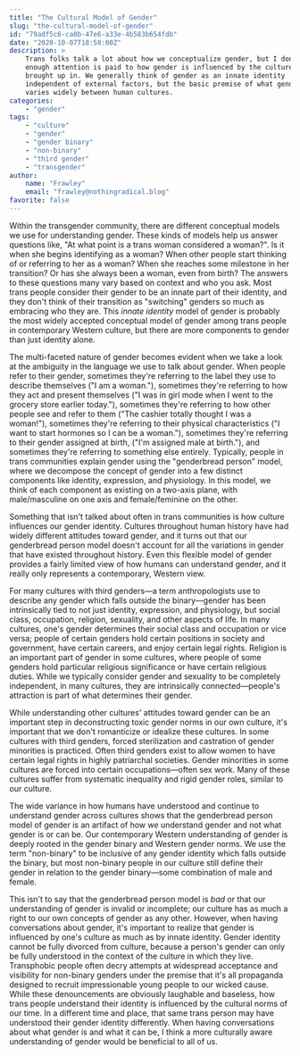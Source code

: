 ```yaml
---
title: "The Cultural Model of Gender"
slug: "the-cultural-model-of-gender"
id: "79adf5c6-ca0b-47e6-a33e-4b583b654fdb"
date: "2020-10-07T18:58:00Z"
description: >
    Trans folks talk a lot about how we conceptualize gender, but I don't think
    enough attention is paid to how gender is influenced by the culture we're
    brought up in. We generally think of gender as an innate identity
    independent of external factors, but the basic premise of what gender is
    varies widely between human cultures.
categories:
    - "gender"
tags:
    - "culture"
    - "gender"
    - "gender binary"
    - "non-binary"
    - "third gender"
    - "transgender"
author:
    name: "Frawley"
    email: "frawley@nothingradical.blog"
favorite: false
---
```


Within the transgender community, there are different conceptual models we use
for understanding gender. These kinds of models help us answer questions like,
"At what point is a trans woman considered a woman?". Is it when she begins
identifying as a woman? When other people start thinking of or referring to her
as a woman? When she reaches some milestone in her transition? Or has she
always been a woman, even from birth? The answers to these questions many vary
based on context and who you ask. Most trans people consider their gender to be
an innate part of their identity, and they don't think of their transition as
"switching" genders so much as embracing who they are. This *innate identity*
model of gender is probably the most widely accepted conceptual model of gender
among trans people in contemporary Western culture, but there are more
components to gender than just identity alone.

The multi-faceted nature of gender becomes evident when we take a look at the
ambiguity in the language we use to talk about gender. When people refer to
their gender, sometimes they're referring to the label they use to describe
themselves ("I am a woman."), sometimes they're referring to how they act and
present themselves ("I was in girl mode when I went to the grocery store
earlier today."), sometimes they're referring to how other people see and refer
to them ("The cashier totally thought I was a woman!"), sometimes they're
referring to their physical characteristics ("I want to start hormones so I can
be a woman."), sometimes they're referring to their gender assigned at birth,
("I'm assigned male at birth."), and sometimes they're referring to something
else entirely. Typically, people in trans communities explain gender using the
"genderbread person" model, where we decompose the concept of gender into a few
distinct components like identity, expression, and physiology. In this model,
we think of each component as existing on a two-axis plane, with male/masculine
on one axis and female/feminine on the other.

Something that isn't talked about often in trans communities is how culture
influences our gender identity. Cultures throughout human history have had
widely different attitudes toward gender, and it turns out that our genderbread
person model doesn't account for all the variations in gender that have existed
throughout history. Even this flexible model of gender provides a fairly
limited view of how humans can understand gender, and it really only represents
a contemporary, Western view.

For many cultures with third genders—a term anthropologists use to describe any
gender which falls outside the binary—gender has been intrinsically tied to not
just identity, expression, and physiology, but social class, occupation,
religion, sexuality, and other aspects of life. In many cultures, one's gender
determines their social class and occupation or vice versa; people of certain
genders hold certain positions in society and government, have certain careers,
and enjoy certain legal rights. Religion is an important part of gender in some
cultures, where people of some genders hold particular religious significance
or have certain religious duties. While we typically consider gender and
sexuality to be completely independent, in many cultures, they are
intrinsically connected—people's attraction is part of what determines their
gender.

While understanding other cultures' attitudes toward gender can be an important
step in deconstructing toxic gender norms in our own culture, it's important
that we don't romanticize or idealize these cultures. In some cultures with
third genders, forced sterilization and castration of gender minorities is
practiced. Often third genders exist to allow women to have certain legal
rights in highly patriarchal societies. Gender minorities in some cultures are
forced into certain occupations—often sex work. Many of these cultures suffer
from systematic inequality and rigid gender roles, similar to our culture.

The wide variance in how humans have understood and continue to understand
gender across cultures shows that the genderbread person model of gender is an
artifact of how *we* understand gender and not what gender is or can be. Our
contemporary Western understanding of gender is deeply rooted in the gender
binary and Western gender norms. We use the term "non-binary" to be inclusive
of any gender identity which falls outside the binary, but most non-binary
people in our culture still define their gender in relation to the gender
binary—some combination of male and female.

This isn't to say that the genderbread person model is *bad* or that our
understanding of gender is invalid or incomplete; our culture has as much a
right to our own concepts of gender as any other. However, when having
conversations about gender, it's important to realize that gender is influenced
by one's culture as much as by innate identity. Gender identity cannot be fully
divorced from culture, because a person's gender can only be fully understood
in the context of the culture in which they live. Transphobic people often
decry attempts at widespread acceptance and visibility for non-binary genders
under the premise that it's all propaganda designed to recruit impressionable
young people to our wicked cause. While these denouncements are obviously
laughable and baseless, how trans people understand their identity is
influenced by the cultural norms of our time. In a different time and place,
that same trans person may have understood their gender identity differently.
When having conversations about what gender is and what it can be, I think a
more culturally aware understanding of gender would be beneficial to all of us.
